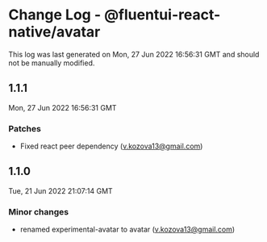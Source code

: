 # Change Log - @fluentui-react-native/avatar

This log was last generated on Mon, 27 Jun 2022 16:56:31 GMT and should not be manually modified.

<!-- Start content -->

## 1.1.1

Mon, 27 Jun 2022 16:56:31 GMT

### Patches

- Fixed react peer dependency (v.kozova13@gmail.com)

## 1.1.0

Tue, 21 Jun 2022 21:07:14 GMT

### Minor changes

- renamed experimental-avatar to avatar (v.kozova13@gmail.com)
